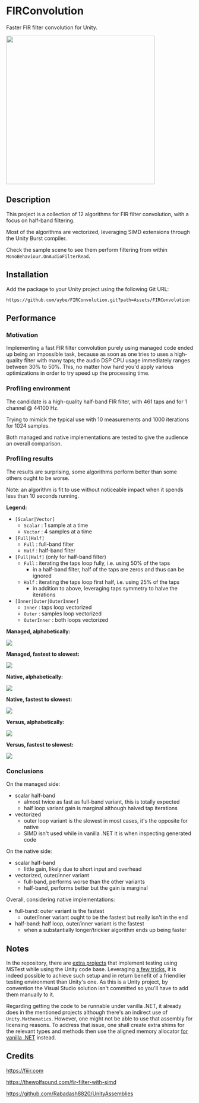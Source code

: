 # FIRConvolution

Faster FIR filter convolution for Unity.

<img src="Wiki/header.png" width="400"/>

## Description

This project is a collection of 12 algorithms for FIR filter convolution, with a focus on half-band filtering.

Most of the algorithms are vectorized, leveraging SIMD extensions through the Unity Burst compiler.

Check the sample scene to see them perform filtering from within `MonoBehaviour.OnAudioFilterRead`.


## Installation

Add the package to your Unity project using the following Git URL: 

`https://github.com/aybe/FIRConvolution.git?path=Assets/FIRConvolution`

## Performance

### Motivation

Implementing a fast FIR filter convolution purely using managed code ended up being an impossible task, because as soon as one tries to uses a high-quality filter with many taps; the audio DSP CPU usage immediately ranges between 30% to 50%. This, no matter how hard you'd apply various optimizations in order to try speed up the processing time.

### Profiling environment

The candidate is a high-quality half-band FIR filter, with 461 taps and for 1 channel @ 44100 Hz.

Trying to mimick the typical use with 10 measurements and 1000 iterations for 1024 samples.

Both managed and native implementations are tested to give the audience an overall comparison.

### Profiling results

The results are surprising, some algorithms perform better than some others ought to be worse.

Note: an algorithm is fit to use without noticeable impact when it spends less than 10 seconds running.


**Legend:**

- `[Scalar|Vector]`
  - `Scalar` : 1 sample at a time
  - `Vector` : 4 samples at a time
- `[Full|Half]`
  - `Full` : full-band filter
  - `Half` : half-band filter
- `[Full|Half]` (only for half-band filter)
  - `Full` : iterating the taps loop fully, i.e. using 50% of the taps
    - in a half-band filter, half of the taps are zeros and thus can be ignored
  - `Half` : iterating the taps loop first half, i.e. using 25% of the taps
    - in addition to above, leveraging taps symmetry to halve the iterations
- `[Inner|Outer|OuterInner]`
  - `Inner` : taps loop vectorized
  - `Outer` : samples loop vectorized
  - `OuterInner` : both loops vectorized

**Managed, alphabetically:**

<img src="Wiki\managed-abc.png"/>

**Managed, fastest to slowest:**

<img src="Wiki\managed-spd.png"/>

**Native, alphabetically:**

<img src="Wiki\native-abc.png"/>

**Native, fastest to slowest:**

<img src="Wiki\native-spd.png"/>

**Versus, alphabetically:**

<img src="Wiki\vs-abc.png"/>

**Versus, fastest to slowest:**

<img src="Wiki\vs-spd.png"/>

### Conclusions

On the managed side:
- scalar half-band
  - almost twice as fast as full-band variant, this is totally expected
  - half loop variant gain is marginal although halved tap iterations 
- vectorized
  - outer loop variant is the slowest in most cases, it's the opposite for native
  - SIMD isn't used while in vanilla .NET it is when inspecting generated code

On the native side:
- scalar half-band
  - little gain, likely due to short input and overhead
- vectorized, outer/inner variant
  - full-band, performs worse than the other variants
  - half-band, performs better but the gain is marginal

Overall, considering native implementations:
- full-band: outer variant is the fastest
  - outer/inner variant ought to be the fastest but really isn't in the end
- half-band: half loop, outer/inner variant is the fastest
  - when a substantially longer/trickier algorithm ends up being faster

## Notes

In the repository, there are [extra projects](Projects) that implement testing using MSTest while using the Unity code base. Leveraging [a few tricks](Projects/FIRConvolution/Fakes), it is indeed possible to achieve such setup and in return benefit of a friendlier testing environment than Unity's one. As this is a Unity project, by convention the Visual Studio solution isn't committed so you'll have to add them manually to it.

Regarding getting the code to be runnable under vanilla .NET, it already does in the mentioned projects although there's an indirect use of `Unity.Mathematics`. However, one might not be able to use that assembly for licensing reasons. To address that issue, one shall create extra shims for the relevant types and methods then use the aligned memory allocator [for vanilla .NET](Assets/FIRConvolution/Runtime/MemoryAllocatorNet.cs) instead.

## Credits

https://fiiir.com

https://thewolfsound.com/fir-filter-with-simd

https://github.com/Rabadash8820/UnityAssemblies

